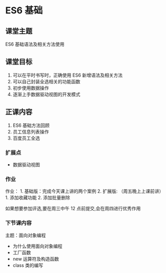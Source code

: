 # ES6 基础

## 课堂主题
  ES6 基础语法及相关方法使用

## 课堂目标
1. 可以在平时书写时，正确使用 ES6 新增语法及相关方法
2. 可以自己封装全选相关的功能函数
3. 初步使用数据操作
4. 逐渐上手数据驱动视图的开发模式 

## 正课内容
1. ES6 基础方法回顾
2. 员工信息列表操作
3. 百度员工全选

### 扩展点
- 数据驱动视图

### 作业
作业：
         1. 基础版：完成今天课上讲的两个案例
         2. 扩展版: （周五晚上上课前讲）
             1. 添加收藏功能
             2. 添加批量删除

如果想要参加评选,要在周三中午 12 点前提交,会在周四进行优秀作用

### 下节课内容
主题：面向对象编程
- 为什么使用面向对象编程
- 工厂函数
- new 运算符及构造函数
- class 类的编写




